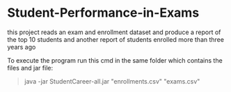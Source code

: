 # Student-Performance-in-Exams
this project reads an exam and enrollment dataset and produce a report of the top 10 students and another report of students enrolled more than three years ago

To execute the program run this cmd in the same folder which contains the files and jar file:
 > java -jar StudentCareer-all.jar "enrollments.csv" "exams.csv"
